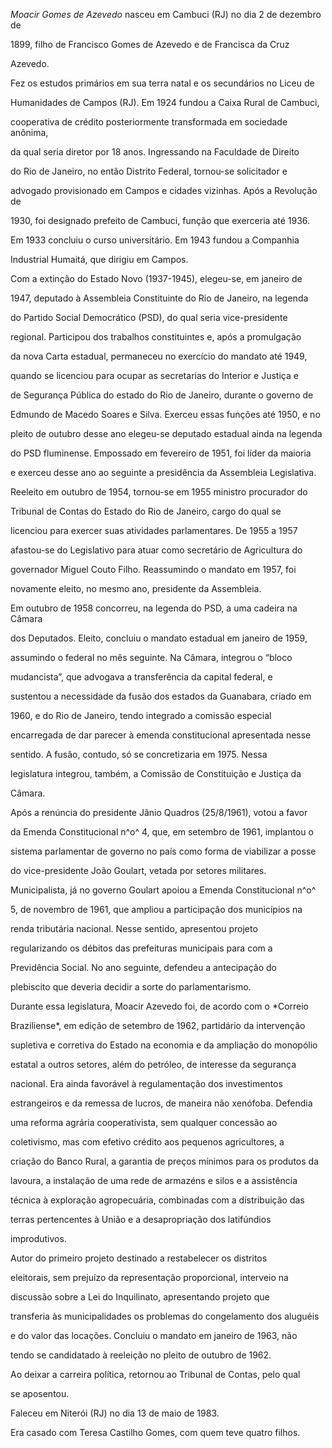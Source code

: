 

*Moacir Gomes de Azevedo* nasceu em Cambuci (RJ) no dia 2 de dezembro de

1899, filho de Francisco Gomes de Azevedo e de Francisca da Cruz

Azevedo.



Fez os estudos primários em sua terra natal e os secundários no Liceu de

Humanidades de Campos (RJ). Em 1924 fundou a Caixa Rural de Cambuci,

cooperativa de crédito posteriormente transformada em sociedade anônima,

da qual seria diretor por 18 anos. Ingressando na Faculdade de Direito

do Rio de Janeiro, no então Distrito Federal, tornou-se solicitador e

advogado provisionado em Campos e cidades vizinhas. Após a Revolução de

1930, foi designado prefeito de Cambuci, função que exerceria até 1936.

Em 1933 concluiu o curso universitário. Em 1943 fundou a Companhia

Industrial Humaitá, que dirigiu em Campos.



Com a extinção do Estado Novo (1937-1945), elegeu-se, em janeiro de

1947, deputado à Assembleia Constituinte do Rio de Janeiro, na legenda

do Partido Social Democrático (PSD), do qual seria vice-presidente

regional. Participou dos trabalhos constituintes e, após a promulgação

da nova Carta estadual, permaneceu no exercício do mandato até 1949,

quando se licenciou para ocupar as secretarias do Interior e Justiça e

de Segurança Pública do estado do Rio de Janeiro, durante o governo de

Edmundo de Macedo Soares e Silva. Exerceu essas funções até 1950, e no

pleito de outubro desse ano elegeu-se deputado estadual ainda na legenda

do PSD fluminense. Empossado em fevereiro de 1951, foi líder da maioria

e exerceu desse ano ao seguinte a presidência da Assembleia Legislativa.

Reeleito em outubro de 1954, tornou-se em 1955 ministro procurador do

Tribunal de Contas do Estado do Rio de Janeiro, cargo do qual se

licenciou para exercer suas atividades parlamentares. De 1955 a 1957

afastou-se do Legislativo para atuar como secretário de Agricultura do

governador Miguel Couto Filho. Reassumindo o mandato em 1957, foi

novamente eleito, no mesmo ano, presidente da Assembleia.



Em outubro de 1958 concorreu, na legenda do PSD, a uma cadeira na Câmara

dos Deputados. Eleito, concluiu o mandato estadual em janeiro de 1959,

assumindo o federal no mês seguinte. Na Câmara, integrou o “bloco

mudancista”, que advogava a transferência da capital federal, e

sustentou a necessidade da fusão dos estados da Guanabara, criado em

1960, e do Rio de Janeiro, tendo integrado a comissão especial

encarregada de dar parecer à emenda constitucional apresentada nesse

sentido. A fusão, contudo, só se concretizaria em 1975. Nessa

legislatura integrou, também, a Comissão de Constituição e Justiça da

Câmara.



Após a renúncia do presidente Jânio Quadros (25/8/1961), votou a favor

da Emenda Constitucional n^o^ 4, que, em setembro de 1961, implantou o

sistema parlamentar de governo no país como forma de viabilizar a posse

do vice-presidente João Goulart, vetada por setores militares.

Municipalista, já no governo Goulart apoiou a Emenda Constitucional n^o^

5, de novembro de 1961, que ampliou a participação dos municípios na

renda tributária nacional. Nesse sentido, apresentou projeto

regularizando os débitos das prefeituras municipais para com a

Previdência Social. No ano seguinte, defendeu a antecipação do

plebiscito que deveria decidir a sorte do parlamentarismo.



Durante essa legislatura, Moacir Azevedo foi, de acordo com o *Correio

Braziliense*, em edição de setembro de 1962, partidário da intervenção

supletiva e corretiva do Estado na economia e da ampliação do monopólio

estatal a outros setores, além do petróleo, de interesse da segurança

nacional. Era ainda favorável à regulamentação dos investimentos

estrangeiros e da remessa de lucros, de maneira não xenófoba. Defendia

uma reforma agrária cooperativista, sem qualquer concessão ao

coletivismo, mas com efetivo crédito aos pequenos agricultores, a

criação do Banco Rural, a garantia de preços mínimos para os produtos da

lavoura, a instalação de uma rede de armazéns e silos e a assistência

técnica à exploração agropecuária, combinadas com a distribuição das

terras pertencentes à União e a desapropriação dos latifúndios

improdutivos.



Autor do primeiro projeto destinado a restabelecer os distritos

eleitorais, sem prejuízo da representação proporcional, interveio na

discussão sobre a Lei do Inquilinato, apresentando projeto que

transferia às municipalidades os problemas do congelamento dos aluguéis

e do valor das locações. Concluiu o mandato em janeiro de 1963, não

tendo se candidatado à reeleição no pleito de outubro de 1962.



Ao deixar a carreira política, retornou ao Tribunal de Contas, pelo qual

se aposentou.



Faleceu em Niterói (RJ) no dia 13 de maio de 1983.



Era casado com Teresa Castilho Gomes, com quem teve quatro filhos.



